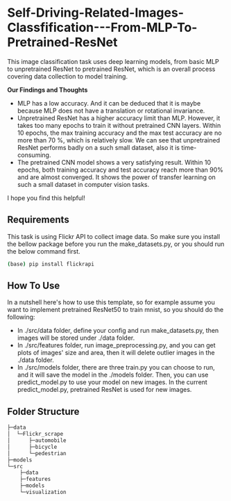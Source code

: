 # Self-Driving-Related-Images-Classfification---From-MLP-To-Pretrained-ResNet
This image classification task uses deep learning models, from basic MLP to unpretrained ResNet to pretrained ResNet, which is an overall process covering data collection to model training.  


**Our Findings and Thoughts**
* MLP has a low accuracy. And it can be deduced that it is maybe because MLP does not have a translation or rotational invariance.
* Unpretrained ResNet has a higher accuracy limit than MLP. However, it takes too many epochs to train it without pretrained CNN layers. Within 10 epochs, the max training accuracy and the max test accuracy are no more than 70 %, which is relatively slow. We can see that unpretrained ResNet performs badly on a such small dataset, also it is time-consuming.
* The pretrained CNN model shows a very satisfying result. Within 10 epochs, both training accuracy and test accuracy reach more than 90% and are almost converged. It shows the power of transfer learning on such a small dataset in computer vision tasks.

I hope you find this helpful!

## Requirements
This task is using Flickr API to collect image data. So make sure you install the bellow package before you run the make_datasets.py, or you should run the below command first.
```bash
(base) pip install flickrapi
```

## How To Use
In a nutshell here's how to use this template, so for example assume you want to implement pretrained ResNet50 to train mnist, so you should do the following:  
- In ./src/data folder, define your config and run make_datasets.py, then images will be stored under ./data folder.  
- In ./src/features folder, run image_preprocessing.py, and you can get plots of images' size and area, then it will delete outlier images in the ./data folder.  
- In ./src/models folder, there are three train.py you can choose to run, and it will save the model in the ./models folder. Then, you can use predict_model.py to use your model on new images. In the current predict_model.py, pretrained ResNet is used for new images.

## Folder Structure
```bash
├─data
│  └─Flickr_scrape
│      ├─automobile
│      ├─bicycle
│      └─pedestrian
├─models
└─src
    ├─data
    ├─features
    ├─models
    └─visualization
```